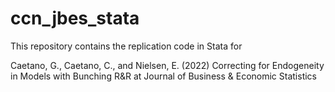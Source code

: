 # ccn_jbes_stata

This repository contains the replication code in Stata for

Caetano, G., Caetano, C., and Nielsen, E. (2022) 
Correcting for Endogeneity in Models with Bunching
R&R at Journal of Business & Economic Statistics